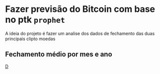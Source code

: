 
# Fazer previsão do Bitcoin com base no ptk `prophet`

A ideia do projeto é fazer um analise dos dados de fechamento das duas principais clipto moedas

## Fechamento médio por mes e ano
[D]("img/")

